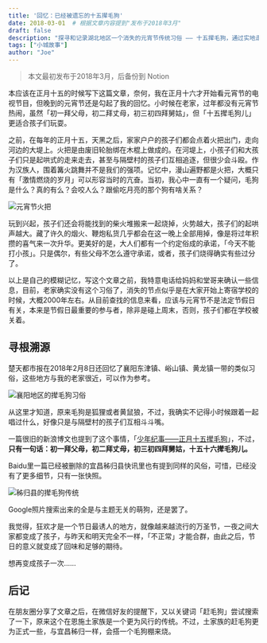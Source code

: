 ```yaml
---
title: '回忆：已经被遗忘的十五撵毛狗'
date: 2018-03-01  # 根据文章内容提到"发布于2018年3月"
draft: false
description: "探寻和记录湖北地区一个消失的元宵节传统习俗 —— 十五撵毛狗，通过实地走访和文献查证，试图还原这个曾经让孩子们兴奋不已的民间活动。"
tags: ["小城故事"]
author: "Joe"
---
```


> 本文最初发布于2018年3月，后备份到 Notion

本应该在正月十五的时候写下这篇文章，奈何，我在正月十六才开始看元宵节的电视节目，但晚到的元宵节还是勾起了我的回忆。小时候在老家，过年都没有元宵节热闹，虽然「初一拜父母，初二拜丈母，初三初四拜舅姑」，但「十五撵毛狗儿」更适合孩子们玩耍。

之前，在每年的正月十五，天黑之后，家家户户的孩子们都会点着火把出门，走向河边的大堤上。火把是由废旧轮胎绑在木棍上做成的。在河堤上，小孩子们和大孩子们只是起哄式的走来走去，甚至与隔壁村的孩子们互相追逐，但很少会斗殴。作为汉族人，围着篝火跳舞并不是我们的强项。记忆中，漫山遍野都是火把，大概只有「激情燃烧的岁月」可以形容当时的亢奋。当初，我心中一直有一个疑问，毛狗是什么？真的有么？会咬人么？跟偷吃月亮的那个狗有啥关系？

![元宵节火把](/images/posts/memories-of-forgotten-mao-gou/image-1.webp)

玩到兴起，孩子们还会将能找到的柴火堆搬来一起烧掉，火势越大，孩子们的起哄声越大。藏了许久的烟火、鞭炮私货几乎都会在这一晚上全部用掉，像是将过年积攒的喜气来一次升华。更美好的是，大人们都有一个约定俗成的承诺，「今天不能打小孩」。只是偶尔，有些父母不怎么遵守承诺，或者，孩子们烧得确实有些过分了。

以上是自己的模糊记忆，写这个文章之前，我特意电话给妈妈和堂哥来确认一些信息，目前，老家确实没有这个习俗了，消失的节点似乎是在大家开始上寄宿学校的时候，大概2000年左右。从目前查找的信息来看，应该与元宵节不是法定节假日有关，本来是节假日最重要的参与者，除非是碰上周末，否则，孩子们都在学校被关着。

## 寻根溯源

楚天都市报在2018年2月8日还回忆了襄阳东津镇、峪山镇、黄龙镇一带的类似习俗，这些地方与我的老家很近，可以作为参考。

![襄阳地区的撵毛狗习俗](/images/posts/memories-of-forgotten-mao-gou/image-2.webp)

从这里才知道，原来毛狗是狐狸或者黄鼠狼，不过，我确实不记得小时候跟着一起唱过什么，好像只是与隔壁村的孩子们互相斗斗嘴。

一篇很旧的新浪博文也提到了这个事情，「[少年纪事——正月十五撵毛狗](http://blog.sina.com.cn/s/blog_606cb20f0100m50m.html)」，不过，**只有一句话：初一拜父母，初二拜丈母，初三初四拜舅姑，十五十六撵毛狗儿。**

Baidu里一篇已经被删除的宜昌秭归县快讯里也有提到同样的风俗，可惜，已经没有了更多细节，只有一张快照。

![秭归县的撵毛狗传统](/images/posts/memories-of-forgotten-mao-gou/image-3.webp)

Google照片搜索出来的全是与主题无关的萌狗，还是罢了。

我觉得，狂欢才是一个节日最诱人的地方，就像越来越流行的万圣节，一夜之间大家都变成了孩子，与昨天和明天完全不一样，「不正常」才能合群，由此之后，节日的意义就变成了回味和足够的期待。

想再变成孩子一次……

## 后记

在朋友圈分享了文章之后，在微信好友的提醒下，又以关键词「赶毛狗」尝试搜索了一下，原来这个在恩施土家族是一个更为风行的传统。不过，土家族的赶毛狗更为正式一些，与宜昌秭归一样，会搭一个毛狗棚来烧。 